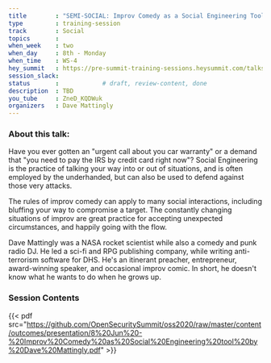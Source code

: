 ```yaml
---
title        : "SEMI-SOCIAL: Improv Comedy as a Social Engineering Tool"
type         : training-session
track        : Social
topics       : 
when_week    : two
when_day     : 8th - Monday
when_time    : WS-4
hey_summit   : https://pre-summit-training-sessions.heysummit.com/talks/semi-social-improv-comedy-as-a-social-engineering-tool/
session_slack:
status       :            # draft, review-content, done
description  : TBD
you_tube     : ZneD_KQDWuk
organizers   : Dave Mattingly
---
```


### About this talk:

Have you ever gotten an "urgent call about you car warranty" or a demand that "you need to pay the IRS by credit card right now"? Social Engineering is the practice of talking your way into or out of situations, and is often employed by the underhanded, but can also be used to defend against those very attacks.

The rules of improv comedy can apply to many social interactions, including bluffing your way to compromise a target. The constantly changing situations of improv are great practice for accepting unexpected circumstances, and happily going with the flow.

Dave Mattingly was a NASA rocket scientist while also a comedy and punk radio DJ. He led a sci-fi and RPG publishing company, while writing anti-terrorism software for DHS. He's an itinerant preacher, entrepreneur, award-winning speaker, and occasional improv comic. In short, he doesn't know what he wants to do when he grows up.

### Session Contents

{{< pdf src="https://github.com/OpenSecuritySummit/oss2020/raw/master/content/outcomes/presentation/8%20Jun%20-%20Improv%20Comedy%20as%20Social%20Engineering%20tool%20by%20Dave%20Mattingly.pdf" >}}
